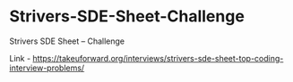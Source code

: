 # Strivers-SDE-Sheet-Challenge
Strivers SDE Sheet – Challenge

Link - https://takeuforward.org/interviews/strivers-sde-sheet-top-coding-interview-problems/